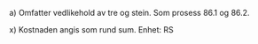 a) Omfatter vedlikehold av tre og stein.
Som prosess 86.1 og 86.2.

x) Kostnaden angis som rund sum. Enhet: RS

